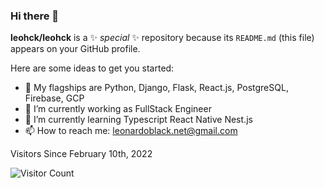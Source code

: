 ### Hi there 👋


**leohck/leohck** is a ✨ _special_ ✨ repository because its `README.md` (this file) appears on your GitHub profile.

Here are some ideas to get you started:

- 🏁 My flagships are Python, Django, Flask, React.js, PostgreSQL, Firebase, GCP
- 🔭 I’m currently working as FullStack Engineer
- 🌱 I’m currently learning Typescript React Native Nest.js
- 📫 How to reach me: leonardoblack.net@gmail.com


Visitors Since  February 10th, 2022

![Visitor Count](https://profile-counter.glitch.me/leohck/count.svg)
